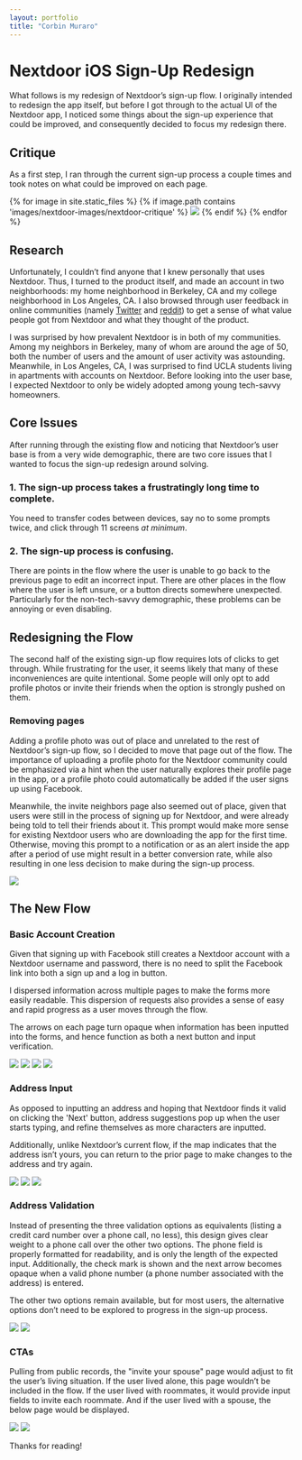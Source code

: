 ```yaml
---
layout: portfolio
title: "Corbin Muraro"
---
```


# Nextdoor iOS Sign-Up Redesign

What follows is my redesign of Nextdoor’s sign-up flow. I originally intended to redesign the app itself, but before I got through to the actual UI of the Nextdoor app, I noticed some things about the sign-up experience that could be improved, and consequently decided to focus my redesign there.

## Critique

As a first step, I ran through the current sign-up process a couple times and took notes on what could be improved on each page.

<div class="critique">
	{% for image in site.static_files %}
	{% if image.path contains 'images/nextdoor-images/nextdoor-critique' %}
	    <img src="{{site.baseurl}}{{image.path}}">
	{% endif %}
	{% endfor %}	
</div>


## Research

Unfortunately, I couldn’t find anyone that I knew personally that uses Nextdoor. Thus, I turned to the product itself, and made an account in two neighborhoods: my home neighborhood in Berkeley, CA and my college neighborhood in Los Angeles, CA. I also browsed through user feedback in online communities (namely [Twitter](https://twitter.com/search?f=tweets&q=nextdoor%20app&src=typd) and [r](https://www.reddit.com/r/sanfrancisco/comments/3tcpor/things_found_on_nextdoorcom/)[e](https://www.reddit.com/r/pittsburgh/comments/1zj4cy/nextdoorcom_is_in_pitttsburgh_and_wants_to_help/)[d](https://www.reddit.com/r/SanJose/comments/3jcuiz/nextdoor_when_a_neighborhood_website_turns/)[dit](https://www.reddit.com/r/mildlyinfuriating/comments/58abth/someone_on_nextdoor_was_asking_how_to_exterminate/)) to get a sense of what value people got from Nextdoor and what they thought of the product.

I was surprised by how prevalent Nextdoor is in both of my communities. Among my neighbors in Berkeley, many of whom are around the age of 50, both the number of users and the amount of user activity was astounding. Meanwhile, in Los Angeles, CA, I was surprised to find UCLA students living in apartments with accounts on Nextdoor. Before looking into the user base, I expected Nextdoor to only be widely adopted among young tech-savvy homeowners.

## Core Issues

After running through the existing flow and noticing that Nextdoor’s user base is from a very wide demographic, there are two core issues that I wanted to focus the sign-up redesign around solving.

### 1. The sign-up process takes a frustratingly long time to complete. 
You need to transfer codes between devices, say no to some prompts twice, and click through 11 screens *at minimum*.

### 2. The sign-up process is confusing. 
There are points in the flow where the user is unable to go back to the previous page to edit an incorrect input. There are other places in the flow where the user is left unsure, or a button directs somewhere unexpected. Particularly for the non-tech-savvy demographic, these problems can be annoying or even disabling.

## Redesigning the Flow

The second half of the existing sign-up flow requires lots of clicks to get through. While frustrating for the user, it seems likely that many of these inconveniences are quite intentional. Some people will only opt to add profile photos or invite their friends when the option is strongly pushed on them.

### Removing pages

Adding a profile photo was out of place and unrelated to the rest of Nextdoor’s sign-up flow, so I decided to move that page out of the flow. The importance of uploading a profile photo for the Nextdoor community could be emphasized via a hint when the user naturally explores their profile page in the app, or a profile photo could automatically be added if the user signs up using Facebook.

Meanwhile, the invite neighbors page also seemed out of place, given that users were still in the process of signing up for Nextdoor, and were already being told to tell their friends about it. This prompt would make more sense for existing Nextdoor users who are downloading the app for the first time. Otherwise, moving this prompt to a notification or as an alert inside the app after a period of use might result in a better conversion rate, while also resulting in one less decision to make during the sign-up process.

<div class="critique">
	<img src="{{site.baseurl}}images/nextdoor-images/nextdoor-sketches/sketch-combined.jpg" class="magnify">
</div>

## The New Flow

### Basic Account Creation

Given that signing up with Facebook still creates a Nextdoor account with a Nextdoor username and password, there is no need to split the Facebook link into both a sign up and a log in button. 

I dispersed information across multiple pages to make the forms more easily readable. This dispersion of requests also provides a sense of easy and rapid progress as a user moves through the flow.

The arrows on each page turn opaque when information has been inputted into the forms, and hence function as both a next button and input verification.

<div class="mocks">
    <img src="{{site.baseurl}}images/nextdoor-images/nextdoor-mocks/1-Landing.png">
    <img src="{{site.baseurl}}images/nextdoor-images/nextdoor-mocks/2-LogIn.png">
    <img src="{{site.baseurl}}images/nextdoor-images/nextdoor-mocks/3-SignUp.png">
    <img src="{{site.baseurl}}images/nextdoor-images/nextdoor-mocks/4-Name.png">
</div>

### Address Input

As opposed to inputting an address and hoping that Nextdoor finds it valid on clicking the 'Next' button, address suggestions pop up when the user starts typing, and refine themselves as more characters are inputted.

Additionally, unlike Nextdoor’s current flow, if the map indicates that the address isn’t yours, you can return to the prior page to make changes to the address and try again.

<div class="mocks">
    <img src="{{site.baseurl}}images/nextdoor-images/nextdoor-mocks/5-Address.png">
    <img src="{{site.baseurl}}images/nextdoor-images/nextdoor-mocks/6-AddressResults.png">
    <img src="{{site.baseurl}}images/nextdoor-images/nextdoor-mocks/7-AddressMap.png">
</div>

### Address Validation

Instead of presenting the three validation options as equivalents (listing a credit card number over a phone call, no less), this design gives clear weight to a phone call over the other two options. The phone field is properly formatted for readability, and is only the length of the expected input. Additionally, the check mark is shown and the next arrow becomes opaque when a valid phone number (a phone number associated with the address) is entered.

The other two options remain available, but for most users, the alternative options don’t need to be explored to progress in the sign-up process.

<div class="mocks">
    <img src="{{site.baseurl}}images/nextdoor-images/nextdoor-mocks/8-Validation.png">
    <img src="{{site.baseurl}}images/nextdoor-images/nextdoor-mocks/9-Validation2.png">
</div>

### CTAs

Pulling from public records, the "invite your spouse" page would adjust to fit the user’s living situation. If the user lived alone, this page wouldn’t be included in the flow. If the user lived with roommates, it would provide input fields to invite each roommate. And if the user lived with a spouse, the below page would be displayed.

<div class="mocks">
    <img src="{{site.baseurl}}images/nextdoor-images/nextdoor-mocks/91-InviteOthers.png">
    <img src="{{site.baseurl}}images/nextdoor-images/nextdoor-mocks/92-Notifications.png">
</div>

Thanks for reading! 

<!-- <video width="100%" height="600" muted="">
	<source src="https://dl.dropboxusercontent.com/s/m32tq99odaqus9u/1-Landing.mov?dl=0" type="video/mp4">
	Your browser doesn't support embedded videos. 
</video>
 -->
